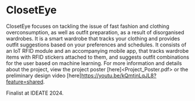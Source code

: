 # ClosetEye

ClosetEye focuses on tackling the issue of fast fashion and clothing overconsumption, as well as outfit preparation, as a result of disorganised wardrobes. It is a smart wardrobe that tracks your clothing and provides outfit suggestions based on your preferences and schedules. It consists of an IoT RFID module and an accompanying mobile app, that tracks wardrobe items with RFID stickers attached to them, and suggests outfit combinations for the user based on machine learning. For more information and details about the project, view the project poster [here]<Project_Poster.pdf> or the preliminary design video [here]<https://youtu.be/kQmtjnLqJL8?feature=shared>.

Finalist at IDEATE 2024.
